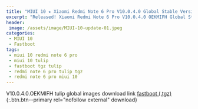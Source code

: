 ```yaml
---
title: "MIUI 10 ★ Xiaomi Redmi Note 6 Pro V10.0.4.0 Global Stable Version ★ Fastboot ROM Download"
excerpt: "Released! Xiaomi Redmi Note 6 Pro V10.0.4.0 OEKMIFH Global Stable Version Fastboot File Download"
header:
 image: /assets/image/MIUI-10-update-01.jpeg
categories:
 - MIUI 10
 - Fastboot
tags:
 - miui 10 redmi note 6 pro
 - miui 10 tulip
 - fastboot tgz tulip
 - redmi note 6 pro tulip tgz
 - redmi note 6 pro miui 10
---
```


V10.0.4.0.OEKMIFH tulip global images download link [fastboot (.tgz)](http://bigota.d.miui.com/V10.0.4.0.OEKMIFH/tulip_global_images_V10.0.4.0.OEKMIFH_20181105.0000.00_8.1_global_55f43b9fd3.tgz){:.btn.btn--primary rel="nofollow external" download}

